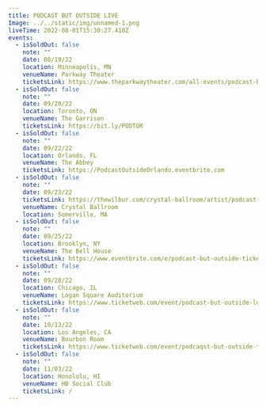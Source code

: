 ```yaml
---
title: PODCAST BUT OUTSIDE LIVE
Image: ../../static/img/unnamed-1.png
liveTime: 2022-08-01T15:30:27.410Z
events:
  - isSoldOut: false
    note: ""
    date: 08/19/22
    location: Minneapolis, MN
    venueName: Parkway Theater
    ticketsLink: https://www.theparkwaytheater.com/all-events/podcast-but-outside
  - isSoldOut: false
    note: ""
    date: 09/20/22
    location: Toronto, ON
    venueName: The Garrison
    ticketsLink: https://bit.ly/PODTOR
  - isSoldOut: false
    note: ""
    date: 09/22/22
    location: Orlando, FL
    venueName: The Abbey
    ticketsLink: https://PodcastOutsideOrlando.eventbrite.com
  - isSoldOut: false
    note: ""
    date: 09/23/22
    ticketsLink: https://thewilbur.com/crystal-ballroom/artist/podcast-but-outside/
    venueName: Crystal Ballroom
    location: Somerville, MA
  - isSoldOut: false
    note: ""
    date: 09/25/22
    location: Brooklyn, NY
    venueName: The Bell House
    ticketsLink: https://www.eventbrite.com/e/podcast-but-outside-tickets-393221063787
  - isSoldOut: false
    note: ""
    date: 09/28/22
    location: Chicago, IL
    venueName: Logan Square Auditorium
    ticketsLink: https://www.ticketweb.com/event/podcast-but-outside-logan-square-auditorium-tickets/12352765?pl=kickstand
  - isSoldOut: false
    note: ""
    date: 10/13/22
    location: Los Angeles, CA
    venueName: Bourbon Room
    ticketsLink: https://www.ticketweb.com/event/podcaqst-but-outside-the-bourbon-room-tickets/12352745?pl=BourbonRoom
  - isSoldOut: false
    note: ""
    date: 11/03/22
    location: Honolulu, HI
    venueName: HB Social Club
    ticketsLink: /
---
```

